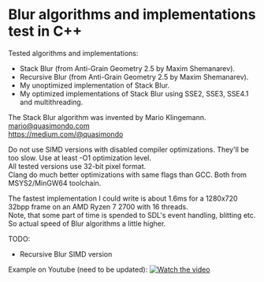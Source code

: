 # Blur algorithms and implementations test in C++

Tested algorithms and implementations:
 * Stack Blur (from Anti-Grain Geometry 2.5 by Maxim Shemanarev).
 * Recursive Blur (from Anti-Grain Geometry 2.5 by Maxim Shemanarev).
 * My unoptimized implementation of Stack Blur.
 * My optimized implementations of Stack Blur using SSE2, SSE3, SSE4.1 and multithreading.

The Stack Blur algorithm was invented by Mario Klingemann.  
mario@quasimondo.com  
https://medium.com/@quasimondo  

Do not use SIMD versions with disabled compiler optimizations. They'll be too slow. Use at least -O1 optimization level.  
All tested versions use 32-bit pixel format.  
Clang do much better optimizations with same flags than GCC. Both from MSYS2/MinGW64 toolchain.  

The fastest implementation I could write is about 1.6ms for a 1280x720 32bpp frame on an AMD Ryzen 7 2700 with 16 threads.  
Note, that some part of time is spended to SDL's event handling, blitting etc. So actual speed of Blur algorithms a little higher.  

TODO:
 * Recursive Blur SIMD version 

Example on Youtube (need to be updated):
[![Watch the video](https://github.com/AntonSazonov/Blur_Test/blob/main/screenshot.png)](https://youtu.be/xsU6lKb5LRA)
